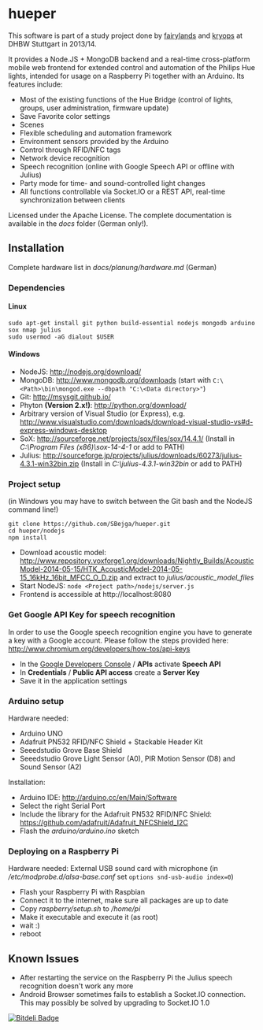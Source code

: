 hueper
======

This software is part of a study project done by [fairylands](https://github.com/fairylands) and [kryops](https://github.com/kryops) at DHBW Stuttgart in 2013/14.

It provides a Node.JS + MongoDB backend and a real-time cross-platform mobile web frontend for extended control and automation of the Philips Hue lights, intended for usage on a Raspberry Pi together with an Arduino. Its features include:

-   Most of the existing functions of the Hue Bridge (control of lights, groups, user administration, firmware update)
-   Save Favorite color settings
-   Scenes
-   Flexible scheduling and automation framework
-   Environment sensors provided by the Arduino
-   Control through RFID/NFC tags
-   Network device recognition
-   Speech recognition (online with Google Speech API or offline with Julius)
-   Party mode for time- and sound-controlled light changes
-   All functions controllable via Socket.IO or a REST API, real-time synchronization between clients

Licensed under the Apache License. The complete documentation is available in the *docs* folder (German only!).


## Installation

Complete hardware list in *docs/planung/hardware.md* (German)

### Dependencies

#### Linux

    sudo apt-get install git python build-essential nodejs mongodb arduino sox nmap julius
    sudo usermod -aG dialout $USER

#### Windows

-   NodeJS: http://nodejs.org/download/
-   MongoDB: http://www.mongodb.org/downloads (start with `C:\<Path>\bin\mongod.exe --dbpath "C:\<Data directory>"`)
-   Git: http://msysgit.github.io/
-   Phyton **(Version 2.x!)**: http://python.org/download/
-   Arbitrary version of Visual Studio (or Express), e.g. http://www.visualstudio.com/downloads/download-visual-studio-vs#d-express-windows-desktop
-   SoX: http://sourceforge.net/projects/sox/files/sox/14.4.1/ (Install in *C:\Program Files (x86)\sox-14-4-1* or add to PATH)
-   Julius: http://sourceforge.jp/projects/julius/downloads/60273/julius-4.3.1-win32bin.zip (Install in *C:\julius-4.3.1-win32bin* or add to PATH)

### Project setup

(in Windows you may have to switch between the Git bash and the NodeJS command line!)

    git clone https://github.com/SBejga/hueper.git
    cd hueper/nodejs
    npm install

-   Download acoustic model: http://www.repository.voxforge1.org/downloads/Nightly_Builds/AcousticModel-2014-05-15/HTK_AcousticModel-2014-05-15_16kHz_16bit_MFCC_O_D.zip and extract to *julius/acoustic_model_files*
-   Start NodeJS: `node <Project path>/nodejs/server.js`
-   Frontend is accessible at http://localhost:8080

### Get Google API Key for speech recognition

In order to use the Google speech recognition engine you have to generate a key with a Google account. Please follow the steps provided here: http://www.chromium.org/developers/how-tos/api-keys

-   In the [Google Developers Console](https://cloud.google.com/console) / **APIs** activate **Speech API**
-   In **Credentials** / **Public API access** create a **Server Key**
-   Save it in the application settings

### Arduino setup

Hardware needed:

-   Arduino UNO
-   Adafruit PN532 RFID/NFC Shield + Stackable Header Kit
-   Seeedstudio Grove Base Shield
-   Seeedstudio Grove Light Sensor (A0), PIR Motion Sensor (D8) and Sound Sensor (A2)

Installation:

-   Arduino IDE: http://arduino.cc/en/Main/Software
-   Select the right Serial Port
-   Include the library for the Adafruit PN532 RFID/NFC Shield: https://github.com/adafruit/Adafruit_NFCShield_I2C
-   Flash the *arduino/arduino.ino* sketch

### Deploying on a Raspberry Pi

Hardware needed: External USB sound card with microphone (in */etc/modprobe.d/alsa-base.conf* set `options snd-usb-audio index=0`)

-   Flash your Raspberry Pi with Raspbian
-   Connect it to the internet, make sure all packages are up to date
-   Copy  *raspberry/setup.sh* to */home/pi*
-   Make it executable and execute it (as root)
-   wait :)
-   reboot


## Known Issues

-   After restarting the service on the Raspberry Pi the Julius speech recognition doesn't work any more
-   Android Browser sometimes fails to establish a Socket.IO connection. This may possibly be solved by upgrading to Socket.IO 1.0


[![Bitdeli Badge](https://d2weczhvl823v0.cloudfront.net/SBejga/hueper/trend.png)](https://bitdeli.com/free "Bitdeli Badge")

